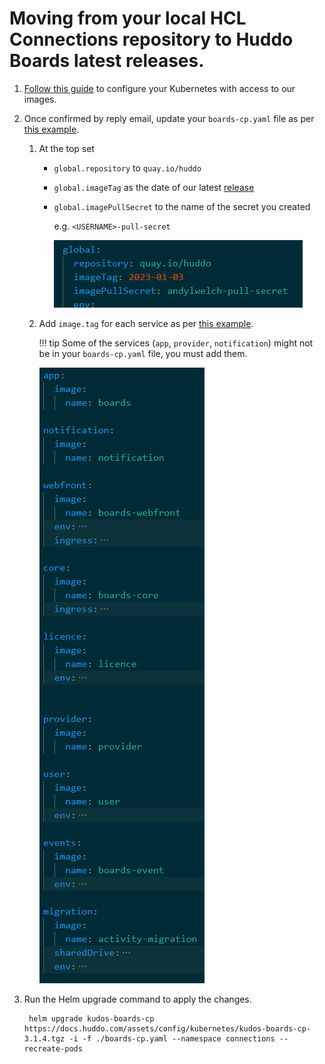 # Moving from your local HCL Connections repository to Huddo Boards latest releases.

1. [Follow this guide](/boards/images/) to configure your Kubernetes with access to our images.

1. Once confirmed by reply email, update your `boards-cp.yaml` file as per [this example](/assets/config/kubernetes/boards-cp-quay.yaml).

    1. At the top set

        - `global.repository` to `quay.io/huddo`
        - `global.imageTag` as the date of our latest [release](/boards/releases/)
        - `global.imagePullSecret` to the name of the secret you created
        
            e.g. `<USERNAME>-pull-secret`

            ![Example](/assets/quay/config-yaml.png)

    1. Add `image.tag` for each service as per [this example](/assets/config/kubernetes/boards-cp-quay.yaml).
    
        !!! tip 
            Some of the services (`app`, `provider`, `notification`) might not be in your `boards-cp.yaml` file, you must add them.

        ![Example](/assets/boards/cp/image-config.png)

1. Run the Helm upgrade command to apply the changes.

        helm upgrade kudos-boards-cp https://docs.huddo.com/assets/config/kubernetes/kudos-boards-cp-3.1.4.tgz -i -f ./boards-cp.yaml --namespace connections --recreate-pods
